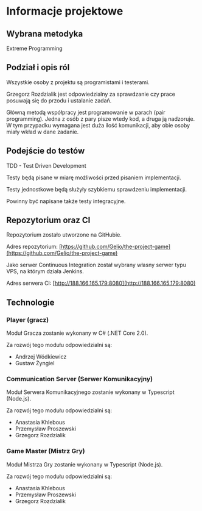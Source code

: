 # Informacje projektowe

## Wybrana metodyka

Extreme Programming

## Podział i opis ról

Wszystkie osoby z projektu są programistami i testerami.

Grzegorz Rozdzialik jest odpowiedzialny za sprawdzanie czy prace posuwają
się do przodu i ustalanie zadań.

Główną metodą współpracy jest programowanie w parach (pair programming). Jedna
z osób z pary pisze wtedy kod, a druga ją nadzoruje. W tym przypadku wymagana
jest duża ilość komunikacji, aby obie osoby miały wkład w dane zadanie.

## Podejście do testów

TDD - Test Driven Development

Testy będą pisane w miarę możliwości przed pisaniem implementacji.

Testy jednostkowe będą służyły szybkiemu sprawdzeniu implementacji.

Powinny być napisane także testy integracyjne.

## Repozytorium oraz CI

Repozytorium zostało utworzone na GitHubie.

Adres repozytorium: [https://github.com/Gelio/the-project-game](https://github.com/Gelio/the-project-game)

Jako serwer Continuous Integration został wybrany własny serwer typu VPS,
na którym działa Jenkins.

Adres serwera CI: [http://188.166.165.179:8080](http://188.166.165.179:8080)

## Technologie

### Player (gracz)

Moduł Gracza zostanie wykonany w C# (.NET Core 2.0).

Za rozwój tego modułu odpowiedzialni są:

* Andrzej Wódkiewicz
* Gustaw Żyngiel

### Communication Server (Serwer Komunikacyjny)

Moduł Serwera Komunikacyjnego zostanie wykonany w Typescript (Node.js).

Za rozwój tego modułu odpowiedzialni są:

* Anastasia Khlebous
* Przemysław Proszewski
* Grzegorz Rozdzialik

### Game Master (Mistrz Gry)

Moduł Mistrza Gry zostanie wykonany w Typescript (Node.js).

Za rozwój tego modułu odpowiedzialni są:

* Anastasia Khlebous
* Przemysław Proszewski
* Grzegorz Rozdzialik
